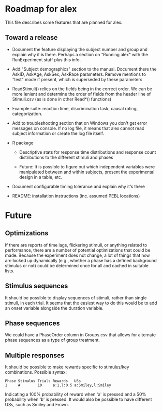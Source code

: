 Roadmap for alex
================

This file describes some features that are planned for alex.

Toward a release
----------------

- Document the feature displaying the subject number and group and
  explain why it is there. Perhaps a section on "Running alex" with
  the RunExperiment stuff plus this info.

- Add "Subject demographics" section to the manual. Document there the
  AskID, AskAge, AskSex, AskRace parameters. Remove mentions to "test"
  mode if present, which is superseded by these parameters

- ReadStimuli() relies on the fields being in the correct order. We
  can be more lenient and determine the order of fields from the
  header line of Stimuli.csv (as is done in other Read*() functions)

- Example suite: reaction time, discrimination task, causal rating,
  categorization.

- Add to troubleshooting section that on Windows you don't get error
  messages on console. If no log file, it means that alex cannot read
  subject information or create the log file itself.

- R package

  - Descriptive stats for response time distributions and response
    count distributions to the different stimuli and phases

  - Future: It is possible to figure out which independent variables
    were manipulated between and within subjects, present the
    experimental design in a table, etc.

- Document configurable timing tolerance and explain why it's there

- README: installation instructions (inc. assumed PEBL locations)


Future
======

Optimizations
-------------

If there are reports of time lags, flickering stimuli, or anything
related to performance, there are a number of potential optimizations
that could be made. Because the experiment does not change, a lot of
things that now are looked up dynamically (e.g., whether a phase has a
defined background stimulus or not) could be determined once for all
and cached in suitable lists.


Stimulus sequences
------------------

It should be possible to display sequences of stimuli, rather than
single stimuli, in each trial. It seems that the easiest way to do
this would be to add an onset variable alongside the duration
variable.



Phase sequences
---------------

We could have a PhaseOrder column in Groups.csv that allows for
alternate phase sequences as a type of group treatment.


Multiple responses
------------------

It should be possible to make rewards specific to stimulus/key
combinations. Possible syntax:

    Phase Stimulus Trials Rewards   USs
    1     A        10     a:1,l:0.5 a:Smiley,l:Smiley

Indicating a 100% probability of reward when 'a' is pressed and a 50%
probability when 'b' is pressed. It would also be possible to have
different USs, such as Smiley and Frown.
